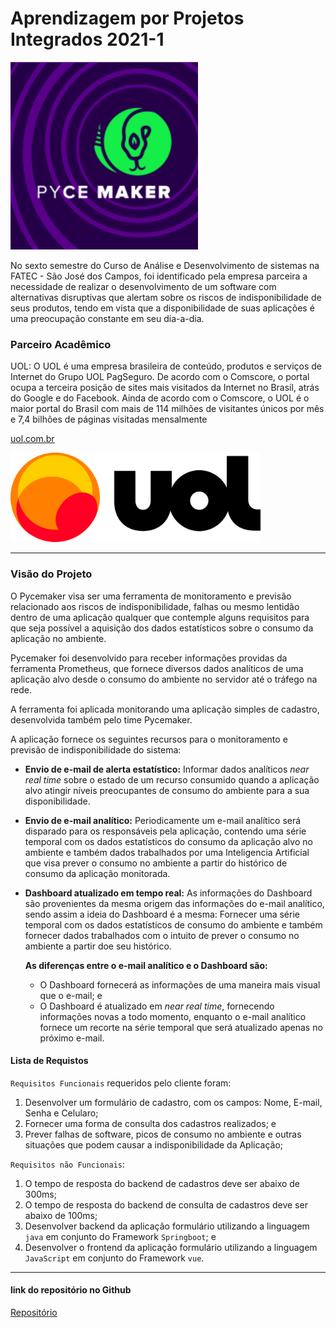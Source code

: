 # Aprendizagem por Projetos Integrados 2021-1
<img src="https://github.com/Mateus-Prestes/Portfolio_MateusPrestes/blob/main/img_API6/PYCEMAKER_LOGO.png?raw=true" width="300"/>

No sexto semestre do Curso de Análise e Desenvolvimento de sistemas na FATEC - São José dos Campos, foi identificado pela empresa parceira a necessidade de realizar o desenvolvimento de um software com alternativas disruptivas que alertam sobre os riscos de indisponibilidade de seus produtos, tendo em vista que a disponibilidade de suas aplicações é uma preocupação constante em seu dia-a-dia.

### Parceiro Acadêmico
UOL: O UOL é uma empresa brasileira de conteúdo, produtos e serviços de Internet do Grupo UOL PagSeguro. De acordo com o Comscore, o portal ocupa a terceira posição de sites mais visitados da Internet no Brasil, atrás do Google e do Facebook. Ainda de acordo com o Comscore, o UOL é o maior portal do Brasil com mais de 114 milhões de visitantes únicos por mês e 7,4 bilhões de páginas visitadas mensalmente 

[uol.com.br](https://www.uol.com.br/)

<img src="https://github.com/Mateus-Prestes/Portfolio_MateusPrestes/raw/main/img_API6/UOL_LOGO.png" width="400"/>

***

### Visão do Projeto

O Pycemaker visa ser uma ferramenta de monitoramento e previsão relacionado aos riscos de indisponibilidade, falhas ou mesmo lentidão dentro de uma aplicação qualquer que contemple alguns requisitos para que seja possível a aquisição dos dados estatísticos sobre o consumo da aplicação no ambiente.

Pycemaker foi desenvolvido para receber informações providas da ferramenta Prometheus, que fornece diversos dados analíticos de uma aplicação alvo desde o consumo do ambiente no servidor até o tráfego na rede.

A ferramenta foi aplicada monitorando uma aplicação simples de cadastro, desenvolvida também pelo time Pycemaker. 

A aplicação fornece os seguintes recursos para o monitoramento e previsão de indisponibilidade do sistema:
- **Envio de e-mail de alerta estatístico:** Informar dados analíticos *near real time* sobre o estado de um recurso consumido quando a aplicação alvo atingir níveis preocupantes de consumo do ambiente para a sua disponibilidade.
- **Envio de e-mail analítico:** Periodicamente um e-mail analítico será disparado para os responsáveis pela aplicação, contendo uma série temporal com os dados estatísticos do consumo da aplicação alvo no ambiente e também dados trabalhados por uma Inteligencia Artificial que visa prever o consumo no ambiente a partir do histórico de consumo da aplicação monitorada.  
- **Dashboard atualizado em tempo real:** As informações do Dashboard são provenientes da mesma origem das informações do e-mail analítico, sendo assim a ideia do Dashboard é a mesma: Fornecer uma série temporal com os dados estatísticos de consumo do ambiente e também fornecer dados trabalhados com o intuito de prever o consumo no ambiente a partir doe seu histórico. 

    **As diferenças entre o e-mail analítico e o Dashboard são:** 
    - O Dashboard fornecerá as informações de uma maneira mais visual que o e-mail; e
    - O Dashboard é atualizado em *near real time*, fornecendo informações novas a todo momento, enquanto o e-mail analítico fornece um recorte na série temporal que será atualizado apenas no próximo e-mail.

#### Lista de Requistos 

`Requisitos Funcionais` requeridos pelo cliente foram:
1. Desenvolver um formulário de cadastro, com os campos: Nome, E-mail, Senha e Celularo; 
2. Fornecer uma forma de consulta dos cadastros realizados; e
3. Prever falhas de software, picos de consumo no ambiente e outras situações que podem causar a indisponibilidade da Aplicação;

`Requisitos não Funcionais`:
1. O tempo de resposta do backend de cadastros deve ser abaixo de 300ms;
2. O tempo de resposta do backend de consulta de cadastros deve ser abaixo de 100ms;
3. Desenvolver backend da aplicação formulário utilizando a linguagem `java` em conjunto do Framework `Springboot`; e
4. Desenvolver o frontend da aplicação formulário utilizando a linguagem `JavaScript` em conjunto do Framework `vue`.
***

#### link do repositório no Github
[Repositório](https://github.com/pycemaker)
